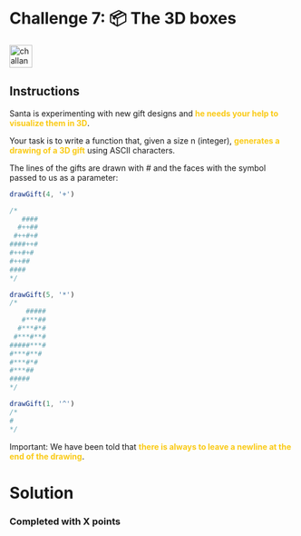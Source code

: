 # Challenge 7: 📦 The 3D boxes

<img src="https://adventjs.dev/challenges-2023/7.png" alt="challange-07" width="40px" height="40px" />

## Instructions

<p>Santa is experimenting with new gift designs and <strong style="color:rgb(250 202 21)">he needs your help to visualize them in 3D</strong>.</p>
<p>Your task is to write a function that, given a size n (integer), <strong style="color:rgb(250 202 21)">generates a drawing of a 3D gift</strong> using ASCII characters.</p>
<p>The lines of the gifts are drawn with # and the faces with the symbol passed to us as a parameter:</p>

```js
drawGift(4, '+')

/*
   ####
  #++##
 #++#+#
####++#
#++#+#
#++##
####
*/

drawGift(5, '*')
/*
    #####
   #***##
  #***#*#
 #***#**#
#####***#
#***#**#
#***#*#
#***##
#####
*/

drawGift(1, '^')
/*
#
*/
```

<p>Important: We have been told that <strong style="color:rgb(250 202 21)">there is always to leave a newline at the end of the drawing</strong>.</p>

# Solution
### Completed with X points
```js

```